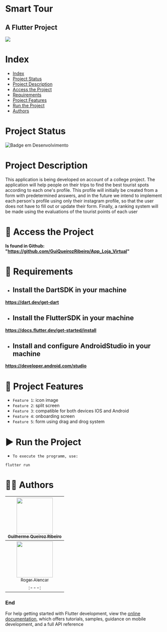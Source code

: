 Smart Tour
==========
## A Flutter Project

![](https://github.com/rogeralencar/PI3A-Smart-Tour/tree/main/lib/assets/images/splash.png)

# Index

* [Index](#index)
* [Project Status](#project-status)
* [Project Description](#project-description)
* [Access the Project](#-access-the-project)
* [Requirements](#-requirements)
* [Project Features](#-project-features)
* [Run the Project](#-run-the-project)
* [Authors](#-authors)

# Project Status

![Badge em Desenvolvimento](http://img.shields.io/static/v1?label=STATUS&message=EM%20DESENVOLVIMENTO&color=GREEN&style=for-the-badge)

# Project Description

This application is being developed on account of a college project. The application will help people on their trips to find the best tourist spots according to each one's profile. This profile will initially be created from a form with predetermined answers, and in the future we intend to implement each person's profile using only their instagram profile, so that the user does not have to fill out or update their form. Finally, a ranking system will be made using the evaluations of the tourist points of each user

# 📁 Access the Project

**Is found in Github: "https://github.com/GuiQueirozRibeiro/App_Loja_Virtual"**

# 📝 Requirements

- ## Install the DartSDK in your machine

**https://dart.dev/get-dart**

- ## Install the FlutterSDK in your machine

**https://docs.flutter.dev/get-started/install**
 
- ## Install and configure AndroidStudio in your machine

**https://developer.android.com/studio**

# 🔨 Project Features

- `Feature 1`: icon image
- `Feature 2`: split screen
- `Feature 3`: compatible for both devices IOS and Android
- `Feature 4`: onboarding screen
- `Feature 5`: form using drag and drog system

# ▶ Run the Project

- `To execute the programm, use:`

```console
flutter run
```

# 👨‍💻 Authors

| [<img src="https://avatars.githubusercontent.com/u/70274921?s=400&u=c1688d6fcd13223bfe1093c6d16b3b6b646545fe&v=4" width=115><br><sub>Guilherme Queiroz Ribeiro</sub>](https://github.com/Gui1111RIbeiro)
| :---: |
| [<img src="https://avatars.githubusercontent.com/u/51916539?v=4" width=115><br><sub>Roger Alencar</sub>](https://github.com/rogeralencar)
| :---: |

### End

For help getting started with Flutter development, view the
[online documentation](https://docs.flutter.dev/), which offers tutorials,
samples, guidance on mobile development, and a full API reference
